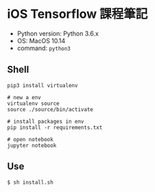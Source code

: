 # iOS Tensorflow 課程筆記

- Python version: Python 3.6.x
- OS: MacOS 10.14
- command: `python3`

## Shell

```
pip3 install virtualenv

# new a env
virtualenv source
source ./source/bin/activate

# install packages in env
pip install -r requirements.txt

# open notebook
jupyter notebook
```

## Use

```shell
$ sh install.sh
```